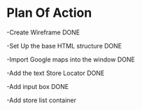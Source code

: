 # Plan Of Action

-Create Wireframe DONE

-Set Up the base HTML structure DONE

-Import Google maps into the window DONE

-Add the text Store Locator DONE

-Add input box DONE

-Add store list container

